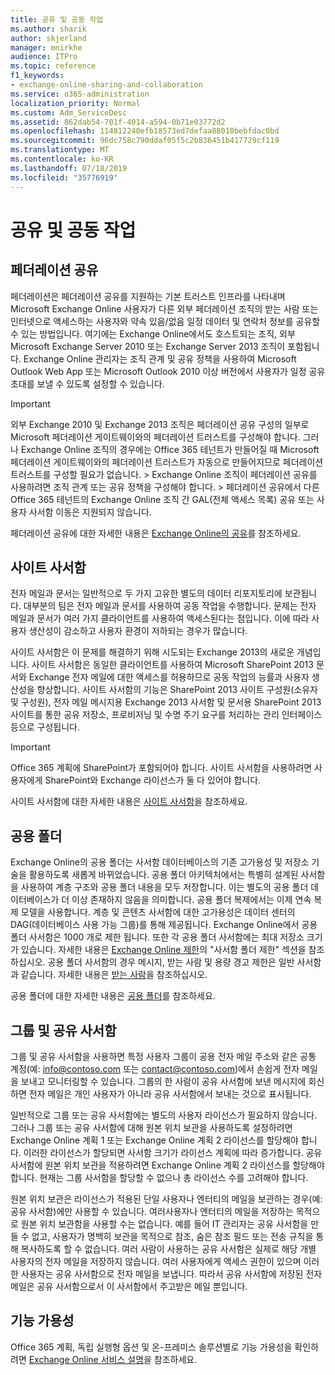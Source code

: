 ```yaml
---
title: 공유 및 공동 작업
ms.author: sharik
author: skjerland
manager: mnirkhe
audience: ITPro
ms.topic: reference
f1_keywords:
- exchange-online-sharing-and-collaboration
ms.service: o365-administration
localization_priority: Normal
ms.custom: Adm_ServiceDesc
ms.assetid: 862dab54-701f-4014-a594-0b71e03772d2
ms.openlocfilehash: 114812240efb18573ed7defaa88010bebfdac0bd
ms.sourcegitcommit: 96dc758c790ddaf05f5c2b836451b417729cf119
ms.translationtype: MT
ms.contentlocale: ko-KR
ms.lasthandoff: 07/18/2019
ms.locfileid: "35776919"
---
```

# <a name="sharing-and-collaboration"></a>공유 및 공동 작업

## <a name="federated-sharing"></a>페더레이션 공유

페더레이션은 페더레이션 공유를 지원하는 기본 트러스트 인프라를 나타내며 Microsoft Exchange Online 사용자가 다른 외부 페더레이션 조직의 받는 사람 또는 인터넷으로 액세스하는 사용자와 약속 있음/없음 일정 데이터 및 연락처 정보를 공유할 수 있는 방법입니다. 여기에는 Exchange Online에서도 호스트되는 조직, 외부 Microsoft Exchange Server 2010 또는 Exchange Server 2013 조직이 포함됩니다. Exchange Online 관리자는 조직 관계 및 공유 정책을 사용하여 Microsoft Outlook Web App 또는 Microsoft Outlook 2010 이상 버전에서 사용자가 일정 공유 초대를 보낼 수 있도록 설정할 수 있습니다.
  
> [!IMPORTANT]
>  외부 Exchange 2010 및 Exchange 2013 조직은 페더레이션 공유 구성의 일부로 Microsoft 페더레이션 게이트웨이와의 페더레이션 트러스트를 구성해야 합니다. 그러나 Exchange Online 조직의 경우에는 Office 365 테넌트가 만들어질 때 Microsoft 페더레이션 게이트웨이와의 페더레이션 트러스트가 자동으로 만들어지므로 페더레이션 트러스트를 구성할 필요가 없습니다. >  Exchange Online 조직이 페더레이션 공유를 사용하려면 조직 관계 또는 공유 정책을 구성해야 합니다. >  페더레이션 공유에서 다른 Office 365 테넌트의 Exchange Online 조직 간 GAL(전체 액세스 목록) 공유 또는 사용자 사서함 이동은 지원되지 않습니다. 
  
페더레이션 공유에 대한 자세한 내용은 [Exchange Online의 공유](https://go.microsoft.com/fwlink/p/?LinkId=271774)를 참조하세요.
  
## <a name="site-mailboxes"></a>사이트 사서함

전자 메일과 문서는 일반적으로 두 가지 고유한 별도의 데이터 리포지토리에 보관됩니다. 대부분의 팀은 전자 메일과 문서를 사용하여 공동 작업을 수행합니다. 문제는 전자 메일과 문서가 여러 가지 클라이언트를 사용하여 액세스된다는 점입니다. 이에 따라 사용자 생산성이 감소하고 사용자 환경이 저하되는 경우가 많습니다.
  
사이트 사서함은 이 문제를 해결하기 위해 시도되는 Exchange 2013의 새로운 개념입니다. 사이트 사서함은 동일한 클라이언트를 사용하여 Microsoft SharePoint 2013 문서와 Exchange 전자 메일에 대한 액세스를 허용하므로 공동 작업의 능률과 사용자 생산성을 향상합니다. 사이트 사서함의 기능은 SharePoint 2013 사이트 구성원(소유자 및 구성원), 전자 메일 메시지용 Exchange 2013 사서함 및 문서용 SharePoint 2013 사이트를 통한 공유 저장소, 프로비저닝 및 수명 주기 요구를 처리하는 관리 인터페이스 등으로 구성됩니다.
  
> [!IMPORTANT]
> Office 365 계획에 SharePoint가 포함되어야 합니다. 사이트 사서함을 사용하려면 사용자에게 SharePoint와 Exchange 라이선스가 둘 다 있어야 합니다. 
  
사이트 사서함에 대한 자세한 내용은 [사이트 사서함](https://go.microsoft.com/fwlink/p/?LinkId=271789)을 참조하세요.
  
## <a name="public-folders"></a>공용 폴더

Exchange Online의 공용 폴더는 사서함 데이터베이스의 기존 고가용성 및 저장소 기술을 활용하도록 새롭게 바뀌었습니다. 공용 폴더 아키텍처에서는 특별히 설계된 사서함을 사용하여 계층 구조와 공용 폴더 내용을 모두 저장합니다. 이는 별도의 공용 폴더 데이터베이스가 더 이상 존재하지 않음을 의미합니다. 공용 폴더 복제에서는 이제 연속 복제 모델을 사용합니다. 계층 및 콘텐츠 사서함에 대한 고가용성은 데이터 센터의 DAG(데이터베이스 사용 가능 그룹)를 통해 제공됩니다. Exchange Online에서 공용 폴더 사서함은 1000 개로 제한 됩니다. 또한 각 공용 폴더 사서함에는 최대 저장소 크기가 있습니다. 자세한 내용은 [Exchange Online 제한](exchange-online-limits.md)의 "사서함 폴더 제한" 섹션을 참조하십시오. 공용 폴더 사서함의 경우 메시지, 받는 사람 및 용량 경고 제한은 일반 사서함과 같습니다. 자세한 내용은 [받는 사람](recipients.md)을 참조하십시오. 
  
공용 폴더에 대한 자세한 내용은 [공용 폴더](https://go.microsoft.com/fwlink/p/?LinkId=271790)를 참조하세요.
  
## <a name="group-and-shared-mailboxes"></a>그룹 및 공유 사서함

그룹 및 공유 사서함을 사용하면 특정 사용자 그룹이 공용 전자 메일 주소와 같은 공통 계정(예: info@contoso.com 또는 contact@contoso.com)에서 손쉽게 전자 메일을 보내고 모니터링할 수 있습니다. 그룹의 한 사람이 공유 사서함에 보낸 메시지에 회신하면 전자 메일은 개인 사용자가 아니라 공유 사서함에서 보내는 것으로 표시됩니다.
  
일반적으로 그룹 또는 공유 사서함에는 별도의 사용자 라이선스가 필요하지 않습니다. 그러나 그룹 또는 공유 사서함에 대해 원본 위치 보관을 사용하도록 설정하려면 Exchange Online 계획 1 또는 Exchange Online 계획 2 라이선스를 할당해야 합니다. 이러한 라이선스가 할당되면 사서함 크기가 라이선스 계획에 따라 증가합니다. 공유 사서함에 원본 위치 보관을 적용하려면 Exchange Online 계획 2 라이선스를 할당해야 합니다. 현재는 그룹 사서함을 할당할 수 없으나 총 라이선스 수를 고려해야 합니다.
  
원본 위치 보관은 라이선스가 적용된 단일 사용자나 엔터티의 메일을 보관하는 경우(예: 공유 사서함)에만 사용할 수 있습니다. 여러사용자나 엔터티의 메일을 저장하는 목적으로 원본 위치 보관함을 사용할 수는 없습니다. 예를 들어 IT 관리자는 공유 사서함을 만들 수 없고, 사용자가 명백히 보관을 목적으로 참조, 숨은 참조 필드 또는 전송 규칙을 통해 복사하도록 할 수 없습니다. 여러 사람이 사용하는 공유 사서함은 실제로 해당 개별 사용자의 전자 메일을 저장하지 않습니다. 여러 사용자에게 액세스 권한이 있으며 이러한 사용자는 공유 사서함으로 전자 메일을 보냅니다. 따라서 공유 사서함에 저장된 전자 메일은 공유 사서함으로서 이 사서함에서 주고받은 메일 뿐입니다.
  
## <a name="feature-availability"></a>기능 가용성

Office 365 계획, 독립 실행형 옵션 및 온-프레미스 솔루션별로 기능 가용성을 확인하려면 [Exchange Online 서비스 설명](exchange-online-service-description.md)을 참조하세요.
  

